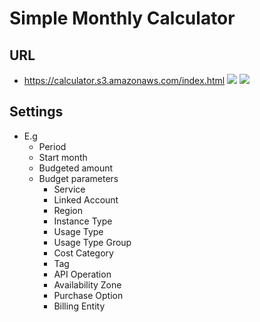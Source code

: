 # Simple Monthly Calculator

## URL
* https://calculator.s3.amazonaws.com/index.html
[<img src="https://i.imgur.com/bIJxeez.png">](https://i.imgur.com/bIJxeez.png)
[<img src="https://i.imgur.com/7XRn4oK.png">](https://i.imgur.com/7XRn4oK.png)

## Settings
* E.g
    * Period
    * Start month
    * Budgeted amount
    * Budget parameters
      * Service
      * Linked Account
      * Region
      * Instance Type
      * Usage Type
      * Usage Type Group
      * Cost Category
      * Tag
      * API Operation
      * Availability Zone
      * Purchase Option
      * Billing Entity
